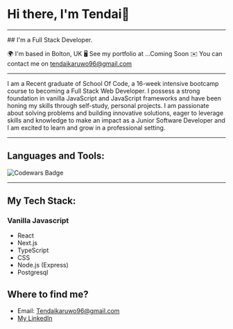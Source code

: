 # Hi there, I'm Tendai👋
<hr/>
## I'm a Full Stack Developer.

🌍  I'm based in Bolton, UK
🖥️  See my portfolio at <a>...Coming Soon</a>
✉️  You can contact me on tendaikaruwo96@gmail.com
<hr/>
I am a Recent graduate of School Of Code, a 16-week intensive bootcamp course to becoming a Full Stack Web Developer. I possess a strong foundation in vanilla JavaScript and JavaScript frameworks and have been honing my skills through self-study, personal projects. I am passionate about solving problems and building innovative
solutions, eager to leverage skills and knowledge to make an impact as a Junior Software Developer and I am excited to learn and grow in a professional setting.

<hr/>

## Languages and Tools:

<img src="https://www.codewars.com/users/Tendaik96/badges/large" alt="Codewars Badge"/>
<hr/>

## My Tech Stack:

### Vanilla Javascript

- React
- Next.js
- TypeScript
- CSS
- Node.js (Express)
- Postgresql

## Where to find me?

- Email: Tendaikaruwo96@gmail.com
- <a href="https://www.linkedin.com/in/tendai-karuwo-6a1869166/" alt=" Tendai Karuwo's Linkedin Profile" > My LinkedIn </a> 



